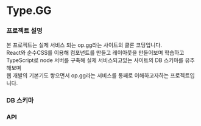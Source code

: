 # Type.GG

### 프로젝트 설명
본 프로젝트는 실제 서비스 되는 op.gg라는 사이트의 클론 코딩입니다. </br>
React와 순수CSS를 이용해 컴포넌트를 만들고 레이아웃을 만들어보며 학습하고 </br>
TypeScript로 node 서버를 구축해 실제 서비스되고있는 사이트의 DB 스키마를 유추해보며 </br>
웹 개발의 기본기도 쌓으면서 op.gg라는 서비스를 통째로 이해하고자하는 프로젝트입니다. </br>

### DB 스키마


### API

